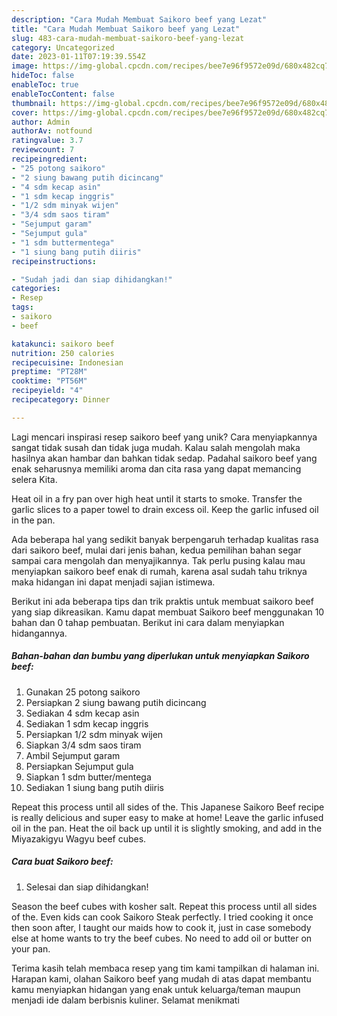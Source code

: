 ```yaml
---
description: "Cara Mudah Membuat Saikoro beef yang Lezat"
title: "Cara Mudah Membuat Saikoro beef yang Lezat"
slug: 483-cara-mudah-membuat-saikoro-beef-yang-lezat
category: Uncategorized
date: 2023-01-11T07:19:39.554Z
image: https://img-global.cpcdn.com/recipes/bee7e96f9572e09d/680x482cq70/saikoro-beef-foto-resep-utama.jpg
hideToc: false
enableToc: true
enableTocContent: false
thumbnail: https://img-global.cpcdn.com/recipes/bee7e96f9572e09d/680x482cq70/saikoro-beef-foto-resep-utama.jpg
cover: https://img-global.cpcdn.com/recipes/bee7e96f9572e09d/680x482cq70/saikoro-beef-foto-resep-utama.jpg
author: Admin
authorAv: notfound
ratingvalue: 3.7
reviewcount: 7
recipeingredient:
- "25 potong saikoro"
- "2 siung bawang putih dicincang"
- "4 sdm kecap asin"
- "1 sdm kecap inggris"
- "1/2 sdm minyak wijen"
- "3/4 sdm saos tiram"
- "Sejumput garam"
- "Sejumput gula"
- "1 sdm buttermentega"
- "1 siung bang putih diiris"
recipeinstructions:

- "Sudah jadi dan siap dihidangkan!"
categories:
- Resep
tags:
- saikoro
- beef

katakunci: saikoro beef 
nutrition: 250 calories
recipecuisine: Indonesian
preptime: "PT28M"
cooktime: "PT56M"
recipeyield: "4"
recipecategory: Dinner

---
```





Lagi mencari inspirasi resep saikoro beef yang unik? Cara menyiapkannya sangat tidak susah dan tidak juga mudah. Kalau salah mengolah maka hasilnya akan hambar dan bahkan tidak sedap. Padahal saikoro beef yang enak seharusnya memiliki aroma dan cita rasa yang dapat memancing selera Kita.





Heat oil in a fry pan over high heat until it starts to smoke. Transfer the garlic slices to a paper towel to drain excess oil. Keep the garlic infused oil in the pan.

Ada beberapa hal yang sedikit banyak berpengaruh terhadap kualitas rasa dari saikoro beef, mulai dari jenis bahan, kedua pemilihan bahan segar sampai cara mengolah dan menyajikannya. Tak perlu pusing kalau mau menyiapkan saikoro beef enak di rumah, karena asal sudah tahu triknya maka hidangan ini dapat menjadi sajian istimewa.






Berikut ini ada beberapa tips dan trik praktis untuk membuat saikoro beef yang siap dikreasikan. Kamu dapat membuat Saikoro beef menggunakan 10 bahan dan 0 tahap pembuatan. Berikut ini cara dalam menyiapkan hidangannya.

<!--inarticleads1-->

##### Bahan-bahan dan bumbu yang diperlukan untuk menyiapkan Saikoro beef:

1. Gunakan 25 potong saikoro
1. Persiapkan 2 siung bawang putih dicincang
1. Sediakan 4 sdm kecap asin
1. Sediakan 1 sdm kecap inggris
1. Persiapkan 1/2 sdm minyak wijen
1. Siapkan 3/4 sdm saos tiram
1. Ambil Sejumput garam
1. Persiapkan Sejumput gula
1. Siapkan 1 sdm butter/mentega
1. Sediakan 1 siung bang putih diiris


Repeat this process until all sides of the. This Japanese Saikoro Beef recipe is really delicious and super easy to make at home! Leave the garlic infused oil in the pan. Heat the oil back up until it is slightly smoking, and add in the Miyazakigyu Wagyu beef cubes. 

<!--inarticleads2-->

##### Cara buat Saikoro beef:


1. Selesai dan siap dihidangkan!

Season the beef cubes with kosher salt. Repeat this process until all sides of the. Even kids can cook Saikoro Steak perfectly. I tried cooking it once then soon after, I taught our maids how to cook it, just in case somebody else at home wants to try the beef cubes. No need to add oil or butter on your pan. 

Terima kasih telah membaca resep yang tim kami tampilkan di halaman ini. Harapan kami, olahan Saikoro beef yang mudah di atas dapat membantu kamu menyiapkan hidangan yang enak untuk keluarga/teman maupun menjadi ide dalam berbisnis kuliner. Selamat menikmati
